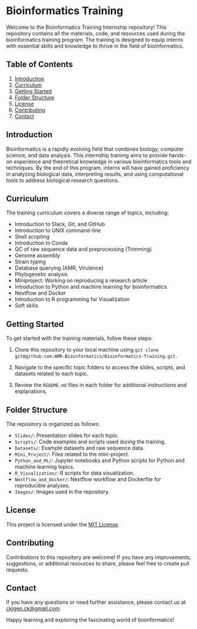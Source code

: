 # Bioinformatics Training 

Welcome to the Bioinformatics Training Internship repository! This repository contains all the materials, code, and resources used during the bioinformatics training program. The training is designed to equip interns with essential skills and knowledge to thrive in the field of bioinformatics.

## Table of Contents

1. [Introduction](#introduction)
2. [Curriculum](#curriculum)
3. [Getting Started](#getting-started)
4. [Folder Structure](#folder-structure)
5. [License](#license)
6. [Contributing](#contributing)
7. [Contact](#contact)

## Introduction

Bioinformatics is a rapidly evolving field that combines biology, computer science, and data analysis. This internship training aims to provide hands-on experience and theoretical knowledge in various bioinformatics tools and techniques. By the end of this program, interns will have gained proficiency in analyzing biological data, interpreting results, and using computational tools to address biological research questions.

## Curriculum

The training curriculum covers a diverse range of topics, including:

- Introduction to Slack, Git, and GitHub
- Introduction to UNIX command-line
- Shell scripting
- Introduction to Conda
- QC of raw sequence data and preprocessing (Trimming)
- Genome assembly
- Strain typing
- Database querying (AMR, Virulence)
- Phylogenetic analysis
- Miniproject: Working on reproducing a research article
- Introduction to Python and machine learning for bioinformatics
- Nextflow and Docker
- Introduction to R programming for Visualization
- Soft skills

## Getting Started

To get started with the training materials, follow these steps:

1. Clone this repository to your local machine using `git clone git@github.com:AMR-Bioinformatics/Bioinformatics-Training.git`.

2. Navigate to the specific topic folders to access the slides, scripts, and datasets related to each topic.

3. Review the `README.md` files in each folder for additional instructions and explanations.

## Folder Structure

The repository is organized as follows:

- `Slides/`: Presentation slides for each topic.
- `Scripts/`: Code examples and scripts used during the training.
- `Datasets/`: Example datasets and raw sequence data.
- `Mini_Project/`: Files related to the mini-project.
- `Python_and_ML/`: Jupyter notebooks and Python scripts for Python and machine learning topics.
- `R_Visualization/`: R scripts for data visualization.
- `Nextflow_and_Docker/`: Nextflow workflow and Dockerfile for reproducible analyses.
- `Images/`: Images used in the repository.

## License

This project is licensed under the [MIT License](LICENSE).

## Contributing

Contributions to this repository are welcome! If you have any improvements, suggestions, or additional resources to share, please feel free to create pull requests.

## Contact

If you have any questions or need further assistance, please contact us at [ckigen.ck@gmail.com](mailto:ckigen.ck@gmail.com).

Happy learning and exploring the fascinating world of bioinformatics!

